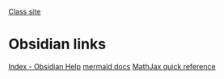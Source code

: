 [Class site](https://h3turing.vmhost.psu.edu/cmpsc472/)

# Obsidian links

[Index - Obsidian Help](https://help.obsidian.md/Obsidian/Index)
[mermaid docs](https://mermaid-js.github.io/mermaid/#/)
[MathJax quick reference](https://math.meta.stackexchange.com/questions/5020/mathjax-basic-tutorial-and-quick-reference)
